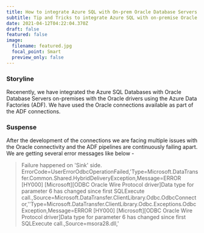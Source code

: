 ```yaml
---
title: How to integrate Azure SQL with On-prem Oracle Database Servers
subtitle: Tip and Tricks to integrate Azure SQL with on-premise Oracle Database Servers
date: 2021-04-12T04:22:04.370Z
draft: false
featured: false
image:
  filename: featured.jpg
  focal_point: Smart
  preview_only: false
---
```

### Storyline

Recenently, we have integrated the Azure SQL Databases with Oracle Database Servers on-premises with the Oracle drivers using the Azure Data Factories (ADF). We have used the Oracle connections available as part of the ADF connections.

### Suspense

After the development of the connections we are facing multiple issues with the Oracle connectivity and the ADF pipelines are continuously failing apart. We are getting several error messages like below - 

> <!--\[if gte mso 9]><xml>
>  <w:WordDocument>
>   <w:View>Normal</w:View>
>   <w:Zoom>0</w:Zoom>
>   <w:TrackMoves/>
>   <w:TrackFormatting/>
>   <w:PunctuationKerning/>
>   <w:ValidateAgainstSchemas/>
>   <w:SaveIfXMLInvalid>false</w:SaveIfXMLInvalid>
>   <w:IgnoreMixedContent>false</w:IgnoreMixedContent>
>   <w:AlwaysShowPlaceholderText>false</w:AlwaysShowPlaceholderText>
>   <w:DoNotPromoteQF/>
>   <w:LidThemeOther>EN-AU</w:LidThemeOther>
>   <w:LidThemeAsian>X-NONE</w:LidThemeAsian>
>   <w:LidThemeComplexScript>X-NONE</w:LidThemeComplexScript>
>   <w:Compatibility>
>    <w:BreakWrappedTables/>
>    <w:SnapToGridInCell/>
>    <w:WrapTextWithPunct/>
>    <w:UseAsianBreakRules/>
>    <w:DontGrowAutofit/>
>    <w:SplitPgBreakAndParaMark/>
>    <w:EnableOpenTypeKerning/>
>    <w:DontFlipMirrorIndents/>
>    <w:OverrideTableStyleHps/>
>   </w:Compatibility>
>   <w:BrowserLevel>MicrosoftInternetExplorer4</w:BrowserLevel>
>   <m:mathPr>
>    <m:mathFont m:val="Cambria Math"/>
>    <m:brkBin m:val="before"/>
>    <m:brkBinSub m:val="&#45;-"/>
>    <m:smallFrac m:val="off"/>
>    <m:dispDef/>
>    <m:lMargin m:val="0"/>
>    <m:rMargin m:val="0"/>
>    <m:defJc m:val="centerGroup"/>
>    <m:wrapIndent m:val="1440"/>
>    <m:intLim m:val="subSup"/>
>    <m:naryLim m:val="undOvr"/>
>   </m:mathPr></w:WordDocument>
> </xml><!\[endif]-->
>
> <!--\[if gte mso 9]><xml>
>  <w:LatentStyles DefLockedState="false" DefUnhideWhenUsed="false"
>   DefSemiHidden="false" DefQFormat="false" DefPriority="99"
>   LatentStyleCount="371">
>   <w:LsdException Locked="false" Priority="0" QFormat="true" Name="Normal"/>
>   <w:LsdException Locked="false" Priority="9" QFormat="true" Name="heading 1"/>
>   <w:LsdException Locked="false" Priority="9" SemiHidden="true"
>    UnhideWhenUsed="true" QFormat="true" Name="heading 2"/>
>   <w:LsdException Locked="false" Priority="9" SemiHidden="true"
>    UnhideWhenUsed="true" QFormat="true" Name="heading 3"/>
>   <w:LsdException Locked="false" Priority="9" SemiHidden="true"
>    UnhideWhenUsed="true" QFormat="true" Name="heading 4"/>
>   <w:LsdException Locked="false" Priority="9" SemiHidden="true"
>    UnhideWhenUsed="true" QFormat="true" Name="heading 5"/>
>   <w:LsdException Locked="false" Priority="9" SemiHidden="true"
>    UnhideWhenUsed="true" QFormat="true" Name="heading 6"/>
>   <w:LsdException Locked="false" Priority="9" SemiHidden="true"
>    UnhideWhenUsed="true" QFormat="true" Name="heading 7"/>
>   <w:LsdException Locked="false" Priority="9" SemiHidden="true"
>    UnhideWhenUsed="true" QFormat="true" Name="heading 8"/>
>   <w:LsdException Locked="false" Priority="9" SemiHidden="true"
>    UnhideWhenUsed="true" QFormat="true" Name="heading 9"/>
>   <w:LsdException Locked="false" SemiHidden="true" UnhideWhenUsed="true"
>    Name="index 1"/>
>   <w:LsdException Locked="false" SemiHidden="true" UnhideWhenUsed="true"
>    Name="index 2"/>
>   <w:LsdException Locked="false" SemiHidden="true" UnhideWhenUsed="true"
>    Name="index 3"/>
>   <w:LsdException Locked="false" SemiHidden="true" UnhideWhenUsed="true"
>    Name="index 4"/>
>   <w:LsdException Locked="false" SemiHidden="true" UnhideWhenUsed="true"
>    Name="index 5"/>
>   <w:LsdException Locked="false" SemiHidden="true" UnhideWhenUsed="true"
>    Name="index 6"/>
>   <w:LsdException Locked="false" SemiHidden="true" UnhideWhenUsed="true"
>    Name="index 7"/>
>   <w:LsdException Locked="false" SemiHidden="true" UnhideWhenUsed="true"
>    Name="index 8"/>
>   <w:LsdException Locked="false" SemiHidden="true" UnhideWhenUsed="true"
>    Name="index 9"/>
>   <w:LsdException Locked="false" Priority="39" SemiHidden="true"
>    UnhideWhenUsed="true" Name="toc 1"/>
>   <w:LsdException Locked="false" Priority="39" SemiHidden="true"
>    UnhideWhenUsed="true" Name="toc 2"/>
>   <w:LsdException Locked="false" Priority="39" SemiHidden="true"
>    UnhideWhenUsed="true" Name="toc 3"/>
>   <w:LsdException Locked="false" Priority="39" SemiHidden="true"
>    UnhideWhenUsed="true" Name="toc 4"/>
>   <w:LsdException Locked="false" Priority="39" SemiHidden="true"
>    UnhideWhenUsed="true" Name="toc 5"/>
>   <w:LsdException Locked="false" Priority="39" SemiHidden="true"
>    UnhideWhenUsed="true" Name="toc 6"/>
>   <w:LsdException Locked="false" Priority="39" SemiHidden="true"
>    UnhideWhenUsed="true" Name="toc 7"/>
>   <w:LsdException Locked="false" Priority="39" SemiHidden="true"
>    UnhideWhenUsed="true" Name="toc 8"/>
>   <w:LsdException Locked="false" Priority="39" SemiHidden="true"
>    UnhideWhenUsed="true" Name="toc 9"/>
>   <w:LsdException Locked="false" SemiHidden="true" UnhideWhenUsed="true"
>    Name="Normal Indent"/>
>   <w:LsdException Locked="false" SemiHidden="true" UnhideWhenUsed="true"
>    Name="footnote text"/>
>   <w:LsdException Locked="false" SemiHidden="true" UnhideWhenUsed="true"
>    Name="annotation text"/>
>   <w:LsdException Locked="false" SemiHidden="true" UnhideWhenUsed="true"
>    Name="header"/>
>   <w:LsdException Locked="false" SemiHidden="true" UnhideWhenUsed="true"
>    Name="footer"/>
>   <w:LsdException Locked="false" SemiHidden="true" UnhideWhenUsed="true"
>    Name="index heading"/>
>   <w:LsdException Locked="false" Priority="35" SemiHidden="true"
>    UnhideWhenUsed="true" QFormat="true" Name="caption"/>
>   <w:LsdException Locked="false" SemiHidden="true" UnhideWhenUsed="true"
>    Name="table of figures"/>
>   <w:LsdException Locked="false" SemiHidden="true" UnhideWhenUsed="true"
>    Name="envelope address"/>
>   <w:LsdException Locked="false" SemiHidden="true" UnhideWhenUsed="true"
>    Name="envelope return"/>
>   <w:LsdException Locked="false" SemiHidden="true" UnhideWhenUsed="true"
>    Name="footnote reference"/>
>   <w:LsdException Locked="false" SemiHidden="true" UnhideWhenUsed="true"
>    Name="annotation reference"/>
>   <w:LsdException Locked="false" SemiHidden="true" UnhideWhenUsed="true"
>    Name="line number"/>
>   <w:LsdException Locked="false" SemiHidden="true" UnhideWhenUsed="true"
>    Name="page number"/>
>   <w:LsdException Locked="false" SemiHidden="true" UnhideWhenUsed="true"
>    Name="endnote reference"/>
>   <w:LsdException Locked="false" SemiHidden="true" UnhideWhenUsed="true"
>    Name="endnote text"/>
>   <w:LsdException Locked="false" SemiHidden="true" UnhideWhenUsed="true"
>    Name="table of authorities"/>
>   <w:LsdException Locked="false" SemiHidden="true" UnhideWhenUsed="true"
>    Name="macro"/>
>   <w:LsdException Locked="false" SemiHidden="true" UnhideWhenUsed="true"
>    Name="toa heading"/>
>   <w:LsdException Locked="false" SemiHidden="true" UnhideWhenUsed="true"
>    Name="List"/>
>   <w:LsdException Locked="false" SemiHidden="true" UnhideWhenUsed="true"
>    Name="List Bullet"/>
>   <w:LsdException Locked="false" SemiHidden="true" UnhideWhenUsed="true"
>    Name="List Number"/>
>   <w:LsdException Locked="false" SemiHidden="true" UnhideWhenUsed="true"
>    Name="List 2"/>
>   <w:LsdException Locked="false" SemiHidden="true" UnhideWhenUsed="true"
>    Name="List 3"/>
>   <w:LsdException Locked="false" SemiHidden="true" UnhideWhenUsed="true"
>    Name="List 4"/>
>   <w:LsdException Locked="false" SemiHidden="true" UnhideWhenUsed="true"
>    Name="List 5"/>
>   <w:LsdException Locked="false" SemiHidden="true" UnhideWhenUsed="true"
>    Name="List Bullet 2"/>
>   <w:LsdException Locked="false" SemiHidden="true" UnhideWhenUsed="true"
>    Name="List Bullet 3"/>
>   <w:LsdException Locked="false" SemiHidden="true" UnhideWhenUsed="true"
>    Name="List Bullet 4"/>
>   <w:LsdException Locked="false" SemiHidden="true" UnhideWhenUsed="true"
>    Name="List Bullet 5"/>
>   <w:LsdException Locked="false" SemiHidden="true" UnhideWhenUsed="true"
>    Name="List Number 2"/>
>   <w:LsdException Locked="false" SemiHidden="true" UnhideWhenUsed="true"
>    Name="List Number 3"/>
>   <w:LsdException Locked="false" SemiHidden="true" UnhideWhenUsed="true"
>    Name="List Number 4"/>
>   <w:LsdException Locked="false" SemiHidden="true" UnhideWhenUsed="true"
>    Name="List Number 5"/>
>   <w:LsdException Locked="false" Priority="10" QFormat="true" Name="Title"/>
>   <w:LsdException Locked="false" SemiHidden="true" UnhideWhenUsed="true"
>    Name="Closing"/>
>   <w:LsdException Locked="false" SemiHidden="true" UnhideWhenUsed="true"
>    Name="Signature"/>
>   <w:LsdException Locked="false" Priority="1" SemiHidden="true"
>    UnhideWhenUsed="true" Name="Default Paragraph Font"/>
>   <w:LsdException Locked="false" SemiHidden="true" UnhideWhenUsed="true"
>    Name="Body Text"/>
>   <w:LsdException Locked="false" SemiHidden="true" UnhideWhenUsed="true"
>    Name="Body Text Indent"/>
>   <w:LsdException Locked="false" SemiHidden="true" UnhideWhenUsed="true"
>    Name="List Continue"/>
>   <w:LsdException Locked="false" SemiHidden="true" UnhideWhenUsed="true"
>    Name="List Continue 2"/>
>   <w:LsdException Locked="false" SemiHidden="true" UnhideWhenUsed="true"
>    Name="List Continue 3"/>
>   <w:LsdException Locked="false" SemiHidden="true" UnhideWhenUsed="true"
>    Name="List Continue 4"/>
>   <w:LsdException Locked="false" SemiHidden="true" UnhideWhenUsed="true"
>    Name="List Continue 5"/>
>   <w:LsdException Locked="false" SemiHidden="true" UnhideWhenUsed="true"
>    Name="Message Header"/>
>   <w:LsdException Locked="false" Priority="11" QFormat="true" Name="Subtitle"/>
>   <w:LsdException Locked="false" SemiHidden="true" UnhideWhenUsed="true"
>    Name="Salutation"/>
>   <w:LsdException Locked="false" SemiHidden="true" UnhideWhenUsed="true"
>    Name="Date"/>
>   <w:LsdException Locked="false" SemiHidden="true" UnhideWhenUsed="true"
>    Name="Body Text First Indent"/>
>   <w:LsdException Locked="false" SemiHidden="true" UnhideWhenUsed="true"
>    Name="Body Text First Indent 2"/>
>   <w:LsdException Locked="false" SemiHidden="true" UnhideWhenUsed="true"
>    Name="Note Heading"/>
>   <w:LsdException Locked="false" SemiHidden="true" UnhideWhenUsed="true"
>    Name="Body Text 2"/>
>   <w:LsdException Locked="false" SemiHidden="true" UnhideWhenUsed="true"
>    Name="Body Text 3"/>
>   <w:LsdException Locked="false" SemiHidden="true" UnhideWhenUsed="true"
>    Name="Body Text Indent 2"/>
>   <w:LsdException Locked="false" SemiHidden="true" UnhideWhenUsed="true"
>    Name="Body Text Indent 3"/>
>   <w:LsdException Locked="false" SemiHidden="true" UnhideWhenUsed="true"
>    Name="Block Text"/>
>   <w:LsdException Locked="false" SemiHidden="true" UnhideWhenUsed="true"
>    Name="Hyperlink"/>
>   <w:LsdException Locked="false" SemiHidden="true" UnhideWhenUsed="true"
>    Name="FollowedHyperlink"/>
>   <w:LsdException Locked="false" Priority="22" QFormat="true" Name="Strong"/>
>   <w:LsdException Locked="false" Priority="20" QFormat="true" Name="Emphasis"/>
>   <w:LsdException Locked="false" SemiHidden="true" UnhideWhenUsed="true"
>    Name="Document Map"/>
>   <w:LsdException Locked="false" SemiHidden="true" UnhideWhenUsed="true"
>    Name="Plain Text"/>
>   <w:LsdException Locked="false" SemiHidden="true" UnhideWhenUsed="true"
>    Name="E-mail Signature"/>
>   <w:LsdException Locked="false" SemiHidden="true" UnhideWhenUsed="true"
>    Name="HTML Top of Form"/>
>   <w:LsdException Locked="false" SemiHidden="true" UnhideWhenUsed="true"
>    Name="HTML Bottom of Form"/>
>   <w:LsdException Locked="false" SemiHidden="true" UnhideWhenUsed="true"
>    Name="Normal (Web)"/>
>   <w:LsdException Locked="false" SemiHidden="true" UnhideWhenUsed="true"
>    Name="HTML Acronym"/>
>   <w:LsdException Locked="false" SemiHidden="true" UnhideWhenUsed="true"
>    Name="HTML Address"/>
>   <w:LsdException Locked="false" SemiHidden="true" UnhideWhenUsed="true"
>    Name="HTML Cite"/>
>   <w:LsdException Locked="false" SemiHidden="true" UnhideWhenUsed="true"
>    Name="HTML Code"/>
>   <w:LsdException Locked="false" SemiHidden="true" UnhideWhenUsed="true"
>    Name="HTML Definition"/>
>   <w:LsdException Locked="false" SemiHidden="true" UnhideWhenUsed="true"
>    Name="HTML Keyboard"/>
>   <w:LsdException Locked="false" SemiHidden="true" UnhideWhenUsed="true"
>    Name="HTML Preformatted"/>
>   <w:LsdException Locked="false" SemiHidden="true" UnhideWhenUsed="true"
>    Name="HTML Sample"/>
>   <w:LsdException Locked="false" SemiHidden="true" UnhideWhenUsed="true"
>    Name="HTML Typewriter"/>
>   <w:LsdException Locked="false" SemiHidden="true" UnhideWhenUsed="true"
>    Name="HTML Variable"/>
>   <w:LsdException Locked="false" SemiHidden="true" UnhideWhenUsed="true"
>    Name="Normal Table"/>
>   <w:LsdException Locked="false" SemiHidden="true" UnhideWhenUsed="true"
>    Name="annotation subject"/>
>   <w:LsdException Locked="false" SemiHidden="true" UnhideWhenUsed="true"
>    Name="No List"/>
>   <w:LsdException Locked="false" SemiHidden="true" UnhideWhenUsed="true"
>    Name="Outline List 1"/>
>   <w:LsdException Locked="false" SemiHidden="true" UnhideWhenUsed="true"
>    Name="Outline List 2"/>
>   <w:LsdException Locked="false" SemiHidden="true" UnhideWhenUsed="true"
>    Name="Outline List 3"/>
>   <w:LsdException Locked="false" SemiHidden="true" UnhideWhenUsed="true"
>    Name="Table Simple 1"/>
>   <w:LsdException Locked="false" SemiHidden="true" UnhideWhenUsed="true"
>    Name="Table Simple 2"/>
>   <w:LsdException Locked="false" SemiHidden="true" UnhideWhenUsed="true"
>    Name="Table Simple 3"/>
>   <w:LsdException Locked="false" SemiHidden="true" UnhideWhenUsed="true"
>    Name="Table Classic 1"/>
>   <w:LsdException Locked="false" SemiHidden="true" UnhideWhenUsed="true"
>    Name="Table Classic 2"/>
>   <w:LsdException Locked="false" SemiHidden="true" UnhideWhenUsed="true"
>    Name="Table Classic 3"/>
>   <w:LsdException Locked="false" SemiHidden="true" UnhideWhenUsed="true"
>    Name="Table Classic 4"/>
>   <w:LsdException Locked="false" SemiHidden="true" UnhideWhenUsed="true"
>    Name="Table Colorful 1"/>
>   <w:LsdException Locked="false" SemiHidden="true" UnhideWhenUsed="true"
>    Name="Table Colorful 2"/>
>   <w:LsdException Locked="false" SemiHidden="true" UnhideWhenUsed="true"
>    Name="Table Colorful 3"/>
>   <w:LsdException Locked="false" SemiHidden="true" UnhideWhenUsed="true"
>    Name="Table Columns 1"/>
>   <w:LsdException Locked="false" SemiHidden="true" UnhideWhenUsed="true"
>    Name="Table Columns 2"/>
>   <w:LsdException Locked="false" SemiHidden="true" UnhideWhenUsed="true"
>    Name="Table Columns 3"/>
>   <w:LsdException Locked="false" SemiHidden="true" UnhideWhenUsed="true"
>    Name="Table Columns 4"/>
>   <w:LsdException Locked="false" SemiHidden="true" UnhideWhenUsed="true"
>    Name="Table Columns 5"/>
>   <w:LsdException Locked="false" SemiHidden="true" UnhideWhenUsed="true"
>    Name="Table Grid 1"/>
>   <w:LsdException Locked="false" SemiHidden="true" UnhideWhenUsed="true"
>    Name="Table Grid 2"/>
>   <w:LsdException Locked="false" SemiHidden="true" UnhideWhenUsed="true"
>    Name="Table Grid 3"/>
>   <w:LsdException Locked="false" SemiHidden="true" UnhideWhenUsed="true"
>    Name="Table Grid 4"/>
>   <w:LsdException Locked="false" SemiHidden="true" UnhideWhenUsed="true"
>    Name="Table Grid 5"/>
>   <w:LsdException Locked="false" SemiHidden="true" UnhideWhenUsed="true"
>    Name="Table Grid 6"/>
>   <w:LsdException Locked="false" SemiHidden="true" UnhideWhenUsed="true"
>    Name="Table Grid 7"/>
>   <w:LsdException Locked="false" SemiHidden="true" UnhideWhenUsed="true"
>    Name="Table Grid 8"/>
>   <w:LsdException Locked="false" SemiHidden="true" UnhideWhenUsed="true"
>    Name="Table List 1"/>
>   <w:LsdException Locked="false" SemiHidden="true" UnhideWhenUsed="true"
>    Name="Table List 2"/>
>   <w:LsdException Locked="false" SemiHidden="true" UnhideWhenUsed="true"
>    Name="Table List 3"/>
>   <w:LsdException Locked="false" SemiHidden="true" UnhideWhenUsed="true"
>    Name="Table List 4"/>
>   <w:LsdException Locked="false" SemiHidden="true" UnhideWhenUsed="true"
>    Name="Table List 5"/>
>   <w:LsdException Locked="false" SemiHidden="true" UnhideWhenUsed="true"
>    Name="Table List 6"/>
>   <w:LsdException Locked="false" SemiHidden="true" UnhideWhenUsed="true"
>    Name="Table List 7"/>
>   <w:LsdException Locked="false" SemiHidden="true" UnhideWhenUsed="true"
>    Name="Table List 8"/>
>   <w:LsdException Locked="false" SemiHidden="true" UnhideWhenUsed="true"
>    Name="Table 3D effects 1"/>
>   <w:LsdException Locked="false" SemiHidden="true" UnhideWhenUsed="true"
>    Name="Table 3D effects 2"/>
>   <w:LsdException Locked="false" SemiHidden="true" UnhideWhenUsed="true"
>    Name="Table 3D effects 3"/>
>   <w:LsdException Locked="false" SemiHidden="true" UnhideWhenUsed="true"
>    Name="Table Contemporary"/>
>   <w:LsdException Locked="false" SemiHidden="true" UnhideWhenUsed="true"
>    Name="Table Elegant"/>
>   <w:LsdException Locked="false" SemiHidden="true" UnhideWhenUsed="true"
>    Name="Table Professional"/>
>   <w:LsdException Locked="false" SemiHidden="true" UnhideWhenUsed="true"
>    Name="Table Subtle 1"/>
>   <w:LsdException Locked="false" SemiHidden="true" UnhideWhenUsed="true"
>    Name="Table Subtle 2"/>
>   <w:LsdException Locked="false" SemiHidden="true" UnhideWhenUsed="true"
>    Name="Table Web 1"/>
>   <w:LsdException Locked="false" SemiHidden="true" UnhideWhenUsed="true"
>    Name="Table Web 2"/>
>   <w:LsdException Locked="false" SemiHidden="true" UnhideWhenUsed="true"
>    Name="Table Web 3"/>
>   <w:LsdException Locked="false" SemiHidden="true" UnhideWhenUsed="true"
>    Name="Balloon Text"/>
>   <w:LsdException Locked="false" Priority="39" Name="Table Grid"/>
>   <w:LsdException Locked="false" SemiHidden="true" UnhideWhenUsed="true"
>    Name="Table Theme"/>
>   <w:LsdException Locked="false" SemiHidden="true" Name="Placeholder Text"/>
>   <w:LsdException Locked="false" Priority="1" QFormat="true" Name="No Spacing"/>
>   <w:LsdException Locked="false" Priority="60" Name="Light Shading"/>
>   <w:LsdException Locked="false" Priority="61" Name="Light List"/>
>   <w:LsdException Locked="false" Priority="62" Name="Light Grid"/>
>   <w:LsdException Locked="false" Priority="63" Name="Medium Shading 1"/>
>   <w:LsdException Locked="false" Priority="64" Name="Medium Shading 2"/>
>   <w:LsdException Locked="false" Priority="65" Name="Medium List 1"/>
>   <w:LsdException Locked="false" Priority="66" Name="Medium List 2"/>
>   <w:LsdException Locked="false" Priority="67" Name="Medium Grid 1"/>
>   <w:LsdException Locked="false" Priority="68" Name="Medium Grid 2"/>
>   <w:LsdException Locked="false" Priority="69" Name="Medium Grid 3"/>
>   <w:LsdException Locked="false" Priority="70" Name="Dark List"/>
>   <w:LsdException Locked="false" Priority="71" Name="Colorful Shading"/>
>   <w:LsdException Locked="false" Priority="72" Name="Colorful List"/>
>   <w:LsdException Locked="false" Priority="73" Name="Colorful Grid"/>
>   <w:LsdException Locked="false" Priority="60" Name="Light Shading Accent 1"/>
>   <w:LsdException Locked="false" Priority="61" Name="Light List Accent 1"/>
>   <w:LsdException Locked="false" Priority="62" Name="Light Grid Accent 1"/>
>   <w:LsdException Locked="false" Priority="63" Name="Medium Shading 1 Accent 1"/>
>   <w:LsdException Locked="false" Priority="64" Name="Medium Shading 2 Accent 1"/>
>   <w:LsdException Locked="false" Priority="65" Name="Medium List 1 Accent 1"/>
>   <w:LsdException Locked="false" SemiHidden="true" Name="Revision"/>
>   <w:LsdException Locked="false" Priority="34" QFormat="true"
>    Name="List Paragraph"/>
>   <w:LsdException Locked="false" Priority="29" QFormat="true" Name="Quote"/>
>   <w:LsdException Locked="false" Priority="30" QFormat="true"
>    Name="Intense Quote"/>
>   <w:LsdException Locked="false" Priority="66" Name="Medium List 2 Accent 1"/>
>   <w:LsdException Locked="false" Priority="67" Name="Medium Grid 1 Accent 1"/>
>   <w:LsdException Locked="false" Priority="68" Name="Medium Grid 2 Accent 1"/>
>   <w:LsdException Locked="false" Priority="69" Name="Medium Grid 3 Accent 1"/>
>   <w:LsdException Locked="false" Priority="70" Name="Dark List Accent 1"/>
>   <w:LsdException Locked="false" Priority="71" Name="Colorful Shading Accent 1"/>
>   <w:LsdException Locked="false" Priority="72" Name="Colorful List Accent 1"/>
>   <w:LsdException Locked="false" Priority="73" Name="Colorful Grid Accent 1"/>
>   <w:LsdException Locked="false" Priority="60" Name="Light Shading Accent 2"/>
>   <w:LsdException Locked="false" Priority="61" Name="Light List Accent 2"/>
>   <w:LsdException Locked="false" Priority="62" Name="Light Grid Accent 2"/>
>   <w:LsdException Locked="false" Priority="63" Name="Medium Shading 1 Accent 2"/>
>   <w:LsdException Locked="false" Priority="64" Name="Medium Shading 2 Accent 2"/>
>   <w:LsdException Locked="false" Priority="65" Name="Medium List 1 Accent 2"/>
>   <w:LsdException Locked="false" Priority="66" Name="Medium List 2 Accent 2"/>
>   <w:LsdException Locked="false" Priority="67" Name="Medium Grid 1 Accent 2"/>
>   <w:LsdException Locked="false" Priority="68" Name="Medium Grid 2 Accent 2"/>
>   <w:LsdException Locked="false" Priority="69" Name="Medium Grid 3 Accent 2"/>
>   <w:LsdException Locked="false" Priority="70" Name="Dark List Accent 2"/>
>   <w:LsdException Locked="false" Priority="71" Name="Colorful Shading Accent 2"/>
>   <w:LsdException Locked="false" Priority="72" Name="Colorful List Accent 2"/>
>   <w:LsdException Locked="false" Priority="73" Name="Colorful Grid Accent 2"/>
>   <w:LsdException Locked="false" Priority="60" Name="Light Shading Accent 3"/>
>   <w:LsdException Locked="false" Priority="61" Name="Light List Accent 3"/>
>   <w:LsdException Locked="false" Priority="62" Name="Light Grid Accent 3"/>
>   <w:LsdException Locked="false" Priority="63" Name="Medium Shading 1 Accent 3"/>
>   <w:LsdException Locked="false" Priority="64" Name="Medium Shading 2 Accent 3"/>
>   <w:LsdException Locked="false" Priority="65" Name="Medium List 1 Accent 3"/>
>   <w:LsdException Locked="false" Priority="66" Name="Medium List 2 Accent 3"/>
>   <w:LsdException Locked="false" Priority="67" Name="Medium Grid 1 Accent 3"/>
>   <w:LsdException Locked="false" Priority="68" Name="Medium Grid 2 Accent 3"/>
>   <w:LsdException Locked="false" Priority="69" Name="Medium Grid 3 Accent 3"/>
>   <w:LsdException Locked="false" Priority="70" Name="Dark List Accent 3"/>
>   <w:LsdException Locked="false" Priority="71" Name="Colorful Shading Accent 3"/>
>   <w:LsdException Locked="false" Priority="72" Name="Colorful List Accent 3"/>
>   <w:LsdException Locked="false" Priority="73" Name="Colorful Grid Accent 3"/>
>   <w:LsdException Locked="false" Priority="60" Name="Light Shading Accent 4"/>
>   <w:LsdException Locked="false" Priority="61" Name="Light List Accent 4"/>
>   <w:LsdException Locked="false" Priority="62" Name="Light Grid Accent 4"/>
>   <w:LsdException Locked="false" Priority="63" Name="Medium Shading 1 Accent 4"/>
>   <w:LsdException Locked="false" Priority="64" Name="Medium Shading 2 Accent 4"/>
>   <w:LsdException Locked="false" Priority="65" Name="Medium List 1 Accent 4"/>
>   <w:LsdException Locked="false" Priority="66" Name="Medium List 2 Accent 4"/>
>   <w:LsdException Locked="false" Priority="67" Name="Medium Grid 1 Accent 4"/>
>   <w:LsdException Locked="false" Priority="68" Name="Medium Grid 2 Accent 4"/>
>   <w:LsdException Locked="false" Priority="69" Name="Medium Grid 3 Accent 4"/>
>   <w:LsdException Locked="false" Priority="70" Name="Dark List Accent 4"/>
>   <w:LsdException Locked="false" Priority="71" Name="Colorful Shading Accent 4"/>
>   <w:LsdException Locked="false" Priority="72" Name="Colorful List Accent 4"/>
>   <w:LsdException Locked="false" Priority="73" Name="Colorful Grid Accent 4"/>
>   <w:LsdException Locked="false" Priority="60" Name="Light Shading Accent 5"/>
>   <w:LsdException Locked="false" Priority="61" Name="Light List Accent 5"/>
>   <w:LsdException Locked="false" Priority="62" Name="Light Grid Accent 5"/>
>   <w:LsdException Locked="false" Priority="63" Name="Medium Shading 1 Accent 5"/>
>   <w:LsdException Locked="false" Priority="64" Name="Medium Shading 2 Accent 5"/>
>   <w:LsdException Locked="false" Priority="65" Name="Medium List 1 Accent 5"/>
>   <w:LsdException Locked="false" Priority="66" Name="Medium List 2 Accent 5"/>
>   <w:LsdException Locked="false" Priority="67" Name="Medium Grid 1 Accent 5"/>
>   <w:LsdException Locked="false" Priority="68" Name="Medium Grid 2 Accent 5"/>
>   <w:LsdException Locked="false" Priority="69" Name="Medium Grid 3 Accent 5"/>
>   <w:LsdException Locked="false" Priority="70" Name="Dark List Accent 5"/>
>   <w:LsdException Locked="false" Priority="71" Name="Colorful Shading Accent 5"/>
>   <w:LsdException Locked="false" Priority="72" Name="Colorful List Accent 5"/>
>   <w:LsdException Locked="false" Priority="73" Name="Colorful Grid Accent 5"/>
>   <w:LsdException Locked="false" Priority="60" Name="Light Shading Accent 6"/>
>   <w:LsdException Locked="false" Priority="61" Name="Light List Accent 6"/>
>   <w:LsdException Locked="false" Priority="62" Name="Light Grid Accent 6"/>
>   <w:LsdException Locked="false" Priority="63" Name="Medium Shading 1 Accent 6"/>
>   <w:LsdException Locked="false" Priority="64" Name="Medium Shading 2 Accent 6"/>
>   <w:LsdException Locked="false" Priority="65" Name="Medium List 1 Accent 6"/>
>   <w:LsdException Locked="false" Priority="66" Name="Medium List 2 Accent 6"/>
>   <w:LsdException Locked="false" Priority="67" Name="Medium Grid 1 Accent 6"/>
>   <w:LsdException Locked="false" Priority="68" Name="Medium Grid 2 Accent 6"/>
>   <w:LsdException Locked="false" Priority="69" Name="Medium Grid 3 Accent 6"/>
>   <w:LsdException Locked="false" Priority="70" Name="Dark List Accent 6"/>
>   <w:LsdException Locked="false" Priority="71" Name="Colorful Shading Accent 6"/>
>   <w:LsdException Locked="false" Priority="72" Name="Colorful List Accent 6"/>
>   <w:LsdException Locked="false" Priority="73" Name="Colorful Grid Accent 6"/>
>   <w:LsdException Locked="false" Priority="19" QFormat="true"
>    Name="Subtle Emphasis"/>
>   <w:LsdException Locked="false" Priority="21" QFormat="true"
>    Name="Intense Emphasis"/>
>   <w:LsdException Locked="false" Priority="31" QFormat="true"
>    Name="Subtle Reference"/>
>   <w:LsdException Locked="false" Priority="32" QFormat="true"
>    Name="Intense Reference"/>
>   <w:LsdException Locked="false" Priority="33" QFormat="true" Name="Book Title"/>
>   <w:LsdException Locked="false" Priority="37" SemiHidden="true"
>    UnhideWhenUsed="true" Name="Bibliography"/>
>   <w:LsdException Locked="false" Priority="39" SemiHidden="true"
>    UnhideWhenUsed="true" QFormat="true" Name="TOC Heading"/>
>   <w:LsdException Locked="false" Priority="41" Name="Plain Table 1"/>
>   <w:LsdException Locked="false" Priority="42" Name="Plain Table 2"/>
>   <w:LsdException Locked="false" Priority="43" Name="Plain Table 3"/>
>   <w:LsdException Locked="false" Priority="44" Name="Plain Table 4"/>
>   <w:LsdException Locked="false" Priority="45" Name="Plain Table 5"/>
>   <w:LsdException Locked="false" Priority="40" Name="Grid Table Light"/>
>   <w:LsdException Locked="false" Priority="46" Name="Grid Table 1 Light"/>
>   <w:LsdException Locked="false" Priority="47" Name="Grid Table 2"/>
>   <w:LsdException Locked="false" Priority="48" Name="Grid Table 3"/>
>   <w:LsdException Locked="false" Priority="49" Name="Grid Table 4"/>
>   <w:LsdException Locked="false" Priority="50" Name="Grid Table 5 Dark"/>
>   <w:LsdException Locked="false" Priority="51" Name="Grid Table 6 Colorful"/>
>   <w:LsdException Locked="false" Priority="52" Name="Grid Table 7 Colorful"/>
>   <w:LsdException Locked="false" Priority="46"
>    Name="Grid Table 1 Light Accent 1"/>
>   <w:LsdException Locked="false" Priority="47" Name="Grid Table 2 Accent 1"/>
>   <w:LsdException Locked="false" Priority="48" Name="Grid Table 3 Accent 1"/>
>   <w:LsdException Locked="false" Priority="49" Name="Grid Table 4 Accent 1"/>
>   <w:LsdException Locked="false" Priority="50" Name="Grid Table 5 Dark Accent 1"/>
>   <w:LsdException Locked="false" Priority="51"
>    Name="Grid Table 6 Colorful Accent 1"/>
>   <w:LsdException Locked="false" Priority="52"
>    Name="Grid Table 7 Colorful Accent 1"/>
>   <w:LsdException Locked="false" Priority="46"
>    Name="Grid Table 1 Light Accent 2"/>
>   <w:LsdException Locked="false" Priority="47" Name="Grid Table 2 Accent 2"/>
>   <w:LsdException Locked="false" Priority="48" Name="Grid Table 3 Accent 2"/>
>   <w:LsdException Locked="false" Priority="49" Name="Grid Table 4 Accent 2"/>
>   <w:LsdException Locked="false" Priority="50" Name="Grid Table 5 Dark Accent 2"/>
>   <w:LsdException Locked="false" Priority="51"
>    Name="Grid Table 6 Colorful Accent 2"/>
>   <w:LsdException Locked="false" Priority="52"
>    Name="Grid Table 7 Colorful Accent 2"/>
>   <w:LsdException Locked="false" Priority="46"
>    Name="Grid Table 1 Light Accent 3"/>
>   <w:LsdException Locked="false" Priority="47" Name="Grid Table 2 Accent 3"/>
>   <w:LsdException Locked="false" Priority="48" Name="Grid Table 3 Accent 3"/>
>   <w:LsdException Locked="false" Priority="49" Name="Grid Table 4 Accent 3"/>
>   <w:LsdException Locked="false" Priority="50" Name="Grid Table 5 Dark Accent 3"/>
>   <w:LsdException Locked="false" Priority="51"
>    Name="Grid Table 6 Colorful Accent 3"/>
>   <w:LsdException Locked="false" Priority="52"
>    Name="Grid Table 7 Colorful Accent 3"/>
>   <w:LsdException Locked="false" Priority="46"
>    Name="Grid Table 1 Light Accent 4"/>
>   <w:LsdException Locked="false" Priority="47" Name="Grid Table 2 Accent 4"/>
>   <w:LsdException Locked="false" Priority="48" Name="Grid Table 3 Accent 4"/>
>   <w:LsdException Locked="false" Priority="49" Name="Grid Table 4 Accent 4"/>
>   <w:LsdException Locked="false" Priority="50" Name="Grid Table 5 Dark Accent 4"/>
>   <w:LsdException Locked="false" Priority="51"
>    Name="Grid Table 6 Colorful Accent 4"/>
>   <w:LsdException Locked="false" Priority="52"
>    Name="Grid Table 7 Colorful Accent 4"/>
>   <w:LsdException Locked="false" Priority="46"
>    Name="Grid Table 1 Light Accent 5"/>
>   <w:LsdException Locked="false" Priority="47" Name="Grid Table 2 Accent 5"/>
>   <w:LsdException Locked="false" Priority="48" Name="Grid Table 3 Accent 5"/>
>   <w:LsdException Locked="false" Priority="49" Name="Grid Table 4 Accent 5"/>
>   <w:LsdException Locked="false" Priority="50" Name="Grid Table 5 Dark Accent 5"/>
>   <w:LsdException Locked="false" Priority="51"
>    Name="Grid Table 6 Colorful Accent 5"/>
>   <w:LsdException Locked="false" Priority="52"
>    Name="Grid Table 7 Colorful Accent 5"/>
>   <w:LsdException Locked="false" Priority="46"
>    Name="Grid Table 1 Light Accent 6"/>
>   <w:LsdException Locked="false" Priority="47" Name="Grid Table 2 Accent 6"/>
>   <w:LsdException Locked="false" Priority="48" Name="Grid Table 3 Accent 6"/>
>   <w:LsdException Locked="false" Priority="49" Name="Grid Table 4 Accent 6"/>
>   <w:LsdException Locked="false" Priority="50" Name="Grid Table 5 Dark Accent 6"/>
>   <w:LsdException Locked="false" Priority="51"
>    Name="Grid Table 6 Colorful Accent 6"/>
>   <w:LsdException Locked="false" Priority="52"
>    Name="Grid Table 7 Colorful Accent 6"/>
>   <w:LsdException Locked="false" Priority="46" Name="List Table 1 Light"/>
>   <w:LsdException Locked="false" Priority="47" Name="List Table 2"/>
>   <w:LsdException Locked="false" Priority="48" Name="List Table 3"/>
>   <w:LsdException Locked="false" Priority="49" Name="List Table 4"/>
>   <w:LsdException Locked="false" Priority="50" Name="List Table 5 Dark"/>
>   <w:LsdException Locked="false" Priority="51" Name="List Table 6 Colorful"/>
>   <w:LsdException Locked="false" Priority="52" Name="List Table 7 Colorful"/>
>   <w:LsdException Locked="false" Priority="46"
>    Name="List Table 1 Light Accent 1"/>
>   <w:LsdException Locked="false" Priority="47" Name="List Table 2 Accent 1"/>
>   <w:LsdException Locked="false" Priority="48" Name="List Table 3 Accent 1"/>
>   <w:LsdException Locked="false" Priority="49" Name="List Table 4 Accent 1"/>
>   <w:LsdException Locked="false" Priority="50" Name="List Table 5 Dark Accent 1"/>
>   <w:LsdException Locked="false" Priority="51"
>    Name="List Table 6 Colorful Accent 1"/>
>   <w:LsdException Locked="false" Priority="52"
>    Name="List Table 7 Colorful Accent 1"/>
>   <w:LsdException Locked="false" Priority="46"
>    Name="List Table 1 Light Accent 2"/>
>   <w:LsdException Locked="false" Priority="47" Name="List Table 2 Accent 2"/>
>   <w:LsdException Locked="false" Priority="48" Name="List Table 3 Accent 2"/>
>   <w:LsdException Locked="false" Priority="49" Name="List Table 4 Accent 2"/>
>   <w:LsdException Locked="false" Priority="50" Name="List Table 5 Dark Accent 2"/>
>   <w:LsdException Locked="false" Priority="51"
>    Name="List Table 6 Colorful Accent 2"/>
>   <w:LsdException Locked="false" Priority="52"
>    Name="List Table 7 Colorful Accent 2"/>
>   <w:LsdException Locked="false" Priority="46"
>    Name="List Table 1 Light Accent 3"/>
>   <w:LsdException Locked="false" Priority="47" Name="List Table 2 Accent 3"/>
>   <w:LsdException Locked="false" Priority="48" Name="List Table 3 Accent 3"/>
>   <w:LsdException Locked="false" Priority="49" Name="List Table 4 Accent 3"/>
>   <w:LsdException Locked="false" Priority="50" Name="List Table 5 Dark Accent 3"/>
>   <w:LsdException Locked="false" Priority="51"
>    Name="List Table 6 Colorful Accent 3"/>
>   <w:LsdException Locked="false" Priority="52"
>    Name="List Table 7 Colorful Accent 3"/>
>   <w:LsdException Locked="false" Priority="46"
>    Name="List Table 1 Light Accent 4"/>
>   <w:LsdException Locked="false" Priority="47" Name="List Table 2 Accent 4"/>
>   <w:LsdException Locked="false" Priority="48" Name="List Table 3 Accent 4"/>
>   <w:LsdException Locked="false" Priority="49" Name="List Table 4 Accent 4"/>
>   <w:LsdException Locked="false" Priority="50" Name="List Table 5 Dark Accent 4"/>
>   <w:LsdException Locked="false" Priority="51"
>    Name="List Table 6 Colorful Accent 4"/>
>   <w:LsdException Locked="false" Priority="52"
>    Name="List Table 7 Colorful Accent 4"/>
>   <w:LsdException Locked="false" Priority="46"
>    Name="List Table 1 Light Accent 5"/>
>   <w:LsdException Locked="false" Priority="47" Name="List Table 2 Accent 5"/>
>   <w:LsdException Locked="false" Priority="48" Name="List Table 3 Accent 5"/>
>   <w:LsdException Locked="false" Priority="49" Name="List Table 4 Accent 5"/>
>   <w:LsdException Locked="false" Priority="50" Name="List Table 5 Dark Accent 5"/>
>   <w:LsdException Locked="false" Priority="51"
>    Name="List Table 6 Colorful Accent 5"/>
>   <w:LsdException Locked="false" Priority="52"
>    Name="List Table 7 Colorful Accent 5"/>
>   <w:LsdException Locked="false" Priority="46"
>    Name="List Table 1 Light Accent 6"/>
>   <w:LsdException Locked="false" Priority="47" Name="List Table 2 Accent 6"/>
>   <w:LsdException Locked="false" Priority="48" Name="List Table 3 Accent 6"/>
>   <w:LsdException Locked="false" Priority="49" Name="List Table 4 Accent 6"/>
>   <w:LsdException Locked="false" Priority="50" Name="List Table 5 Dark Accent 6"/>
>   <w:LsdException Locked="false" Priority="51"
>    Name="List Table 6 Colorful Accent 6"/>
>   <w:LsdException Locked="false" Priority="52"
>    Name="List Table 7 Colorful Accent 6"/>
>  </w:LatentStyles>
> </xml><!\[endif]-->
>
> <!--\[if gte mso 10]>
> <style>
>  /* Style Definitions */
>  table.MsoNormalTable
> 	{mso-style-name:"Table Normal";
> 	mso-tstyle-rowband-size:0;
> 	mso-tstyle-colband-size:0;
> 	mso-style-noshow:yes;
> 	mso-style-priority:99;
> 	mso-style-parent:"";
> 	mso-padding-alt:0cm 5.4pt 0cm 5.4pt;
> 	mso-para-margin:0cm;
> 	mso-para-margin-bottom:.0001pt;
> 	mso-pagination:widow-orphan;
> 	font-size:10.0pt;
> 	font-family:"Times New Roman",serif;}
> </style>
> <!\[endif]-->
>
> <!--StartFragment-->
>
> Failure happened on 'Sink' side. ErrorCode=UserErrorOdbcOperationFailed,'Type=Microsoft.DataTransfer.Common.Shared.HybridDeliveryException,Message=ERROR \[HY000] \[Microsoft]\[ODBC Oracle Wire Protocol driver]Data type for parameter 6 has changed since first SQLExecute call.,Source=Microsoft.DataTransfer.ClientLibrary.Odbc.OdbcConnector,''Type=Microsoft.DataTransfer.ClientLibrary.Odbc.Exceptions.OdbcException,Message=ERROR \[HY000] \[Microsoft]\[ODBC Oracle Wire Protocol driver]Data type for parameter 6 has changed since first SQLExecute call.,Source=msora28.dll,'
>
> <!--EndFragment-->
